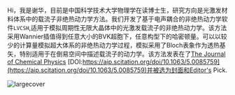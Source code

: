 Hi，我是谢华，目前是中国科学技术大学物理学在读博士生，研究方向是光激发材料体系中的载流子非绝热动力学方法。我们开发了基于电声耦合的非绝热动力学软件`LVCSH`,适用于模拟周期性无限大晶体中的光激发载流子的非绝热动力学。该方法采用Wannier插值得到任意大小的BVK超胞下，任意构型下的哈密顿量。可以以较少的计算量模拟超大体系的非绝热动力学过程，模拟采用了Bloch表象作为透热基矢，特别适用于在倒易空间中描述载流子的动力学。该方法发表在了[The Journal of Chemical Physics](https://aip.scitation.org/doi/10.1063/5.0085759) [DOI:https://aip.scitation.org/doi/10.1063/5.0085759](https://aip.scitation.org/doi/10.1063/5.0085759)并被选为封面和Editor's Pick.

![largecover](https://xh125.github.io/images/post/jcp.2022.156.issue-15.largecover.jpg)
